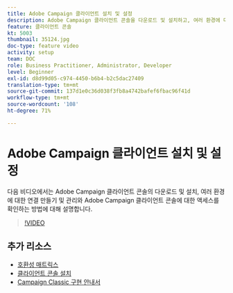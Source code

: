 ```yaml
---
title: Adobe Campaign 클라이언트 설치 및 설정
description: Adobe Campaign 클라이언트 콘솔을 다운로드 및 설치하고, 여러 환경에 대한 연결을 생성 및 관리하고, Adobe Campaign 클라이언트 콘솔에 대한 액세스를 확인하는 방법에 대해 알아보십시오.
feature: 클라이언트 콘솔
kt: 5003
thumbnail: 35124.jpg
doc-type: feature video
activity: setup
team: DOC
role: Business Practitioner, Administrator, Developer
level: Beginner
exl-id: d8d99d05-c974-4450-b6b4-b2c5dac27409
translation-type: tm+mt
source-git-commit: 137d1e0c36d038f3fb8a4742bafef6fbac96f41d
workflow-type: tm+mt
source-wordcount: '108'
ht-degree: 71%

---
```


# Adobe Campaign 클라이언트 설치 및 설정

다음 비디오에서는 Adobe Campaign 클라이언트 콘솔의 다운로드 및 설치, 여러 환경에 대한 연결 만들기 및 관리와 Adobe Campaign 클라이언트 콘솔에 대한 액세스를 확인하는 방법에 대해 설명합니다.

>[!VIDEO](https://video.tv.adobe.com/v/35124?quality=12)

## 추가 리소스

* [호환성 매트릭스](https://helpx.adobe.com/kr/campaign/kb/compatibility-matrix.html)
* [클라이언트 콘솔 설치](https://docs.adobe.com/content/help/ko-KR/campaign-classic/using/installing-campaign-classic/installing-campaign-in-windows-/installing-the-client-console.html)
* [Campaign Classic 구현 안내서](https://helpx.adobe.com/kr/campaign/kb/acc-implementation.html)
